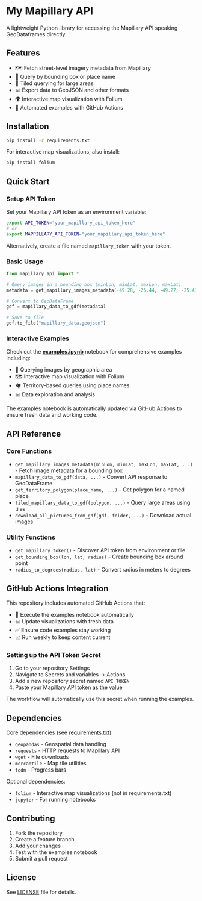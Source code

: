 # My Mapillary API

A lightweight Python library for accessing the Mapillary API speaking GeoDataframes directly.

## Features

- 🗺️ Fetch street-level imagery metadata from Mapillary
- 📍 Query by bounding box or place name
- 🧩 Tiled querying for large areas
- 📊 Export data to GeoJSON and other formats
- 🌍 Interactive map visualization with Folium
- 🤖 Automated examples with GitHub Actions

## Installation

```bash
pip install -r requirements.txt
```

For interactive map visualizations, also install:
```bash
pip install folium
```

## Quick Start

### Setup API Token

Set your Mapillary API token as an environment variable:

```bash
export API_TOKEN="your_mapillary_api_token_here"
# or
export MAPPILLARY_API_TOKEN="your_mapillary_api_token_here"
```

Alternatively, create a file named `mapillary_token` with your token.

### Basic Usage

```python
from mapillary_api import *

# Query images in a bounding box (minLon, minLat, maxLon, maxLat)
metadata = get_mapillary_images_metadata(-49.28, -25.44, -49.27, -25.43)

# Convert to GeoDataFrame
gdf = mapillary_data_to_gdf(metadata)

# Save to file
gdf.to_file("mapillary_data.geojson")
```

### Interactive Examples

Check out the **[examples.ipynb](examples.ipynb)** notebook for comprehensive examples including:

- 📍 Querying images by geographic area
- 🗺️ Interactive map visualization with Folium
- 🏘️ Territory-based queries using place names
- 📊 Data exploration and analysis

The examples notebook is automatically updated via GitHub Actions to ensure fresh data and working code.

## API Reference

### Core Functions

- `get_mapillary_images_metadata(minLon, minLat, maxLon, maxLat, ...)` - Fetch image metadata for a bounding box
- `mapillary_data_to_gdf(data, ...)` - Convert API response to GeoDataFrame
- `get_territory_polygon(place_name, ...)` - Get polygon for a named place
- `tiled_mapillary_data_to_gdf(polygon, ...)` - Query large areas using tiles
- `download_all_pictures_from_gdf(gdf, folder, ...)` - Download actual images

### Utility Functions

- `get_mapillary_token()` - Discover API token from environment or file
- `get_bounding_box(lon, lat, radius)` - Create bounding box around point
- `radius_to_degrees(radius, lat)` - Convert radius in meters to degrees

## GitHub Actions Integration

This repository includes automated GitHub Actions that:

- 🔄 Execute the examples notebook automatically
- 📊 Update visualizations with fresh data
- ✅ Ensure code examples stay working
- 📈 Run weekly to keep content current

### Setting up the API Token Secret

1. Go to your repository Settings
2. Navigate to Secrets and variables → Actions
3. Add a new repository secret named `API_TOKEN`
4. Paste your Mapillary API token as the value

The workflow will automatically use this secret when running the examples.

## Dependencies

Core dependencies (see [requirements.txt](requirements.txt)):
- `geopandas` - Geospatial data handling
- `requests` - HTTP requests to Mapillary API
- `wget` - File downloads
- `mercantile` - Map tile utilities
- `tqdm` - Progress bars

Optional dependencies:
- `folium` - Interactive map visualizations (not in requirements.txt)
- `jupyter` - For running notebooks

## Contributing

1. Fork the repository
2. Create a feature branch
3. Add your changes
4. Test with the examples notebook
5. Submit a pull request

## License

See [LICENSE](LICENSE) file for details.
